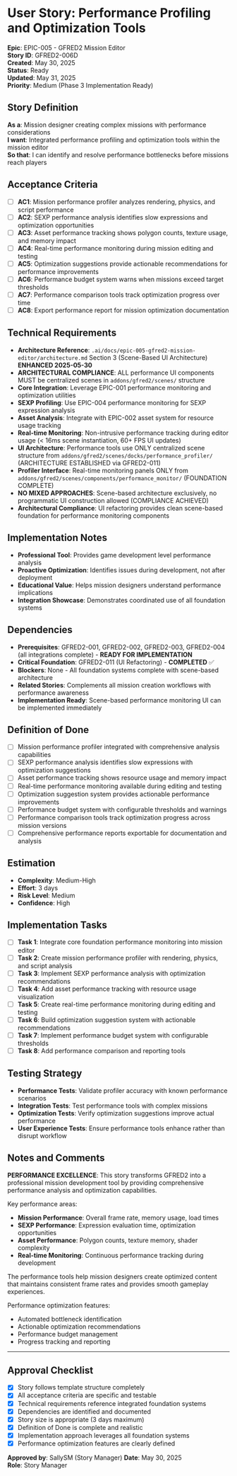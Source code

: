 # User Story: Performance Profiling and Optimization Tools

**Epic**: EPIC-005 - GFRED2 Mission Editor  
**Story ID**: GFRED2-006D  
**Created**: May 30, 2025  
**Status**: Ready  
**Updated**: May 31, 2025  
**Priority**: Medium (Phase 3 Implementation Ready)

## Story Definition
**As a**: Mission designer creating complex missions with performance considerations  
**I want**: Integrated performance profiling and optimization tools within the mission editor  
**So that**: I can identify and resolve performance bottlenecks before missions reach players

## Acceptance Criteria
- [ ] **AC1**: Mission performance profiler analyzes rendering, physics, and script performance
- [ ] **AC2**: SEXP performance analysis identifies slow expressions and optimization opportunities
- [ ] **AC3**: Asset performance tracking shows polygon counts, texture usage, and memory impact
- [ ] **AC4**: Real-time performance monitoring during mission editing and testing
- [ ] **AC5**: Optimization suggestions provide actionable recommendations for performance improvements
- [ ] **AC6**: Performance budget system warns when missions exceed target thresholds
- [ ] **AC7**: Performance comparison tools track optimization progress over time
- [ ] **AC8**: Export performance report for mission optimization documentation

## Technical Requirements
- **Architecture Reference**: `.ai/docs/epic-005-gfred2-mission-editor/architecture.md` Section 3 (Scene-Based UI Architecture) **ENHANCED 2025-05-30**
- **ARCHITECTURAL COMPLIANCE**: ALL performance UI components MUST be centralized scenes in `addons/gfred2/scenes/` structure
- **Core Integration**: Leverage EPIC-001 performance monitoring and optimization utilities
- **SEXP Profiling**: Use EPIC-004 performance monitoring for SEXP expression analysis
- **Asset Analysis**: Integrate with EPIC-002 asset system for resource usage tracking
- **Real-time Monitoring**: Non-intrusive performance tracking during editor usage (< 16ms scene instantiation, 60+ FPS UI updates)
- **UI Architecture**: Performance tools use ONLY centralized scene structure from `addons/gfred2/scenes/docks/performance_profiler/` (ARCHITECTURE ESTABLISHED via GFRED2-011)
- **Profiler Interface**: Real-time monitoring panels ONLY from `addons/gfred2/scenes/components/performance_monitor/` (FOUNDATION COMPLETE)
- **NO MIXED APPROACHES**: Scene-based architecture exclusively, no programmatic UI construction allowed (COMPLIANCE ACHIEVED)
- **Architectural Compliance**: UI refactoring provides clean scene-based foundation for performance monitoring components

## Implementation Notes
- **Professional Tool**: Provides game development level performance analysis
- **Proactive Optimization**: Identifies issues during development, not after deployment
- **Educational Value**: Helps mission designers understand performance implications
- **Integration Showcase**: Demonstrates coordinated use of all foundation systems

## Dependencies
- **Prerequisites**: GFRED2-001, GFRED2-002, GFRED2-003, GFRED2-004 (all integrations complete) - **READY FOR IMPLEMENTATION**  
- **Critical Foundation**: GFRED2-011 (UI Refactoring) - **COMPLETED** ✅  
- **Blockers**: None - All foundation systems complete with scene-based architecture  
- **Related Stories**: Complements all mission creation workflows with performance awareness  
- **Implementation Ready**: Scene-based performance monitoring UI can be implemented immediately

## Definition of Done
- [ ] Mission performance profiler integrated with comprehensive analysis capabilities
- [ ] SEXP performance analysis identifies slow expressions with optimization suggestions
- [ ] Asset performance tracking shows resource usage and memory impact
- [ ] Real-time performance monitoring available during editing and testing
- [ ] Optimization suggestion system provides actionable performance improvements
- [ ] Performance budget system with configurable thresholds and warnings
- [ ] Performance comparison tools track optimization progress across mission versions
- [ ] Comprehensive performance reports exportable for documentation and analysis

## Estimation
- **Complexity**: Medium-High
- **Effort**: 3 days
- **Risk Level**: Medium
- **Confidence**: High

## Implementation Tasks
- [ ] **Task 1**: Integrate core foundation performance monitoring into mission editor
- [ ] **Task 2**: Create mission performance profiler with rendering, physics, and script analysis
- [ ] **Task 3**: Implement SEXP performance analysis with optimization recommendations
- [ ] **Task 4**: Add asset performance tracking with resource usage visualization
- [ ] **Task 5**: Create real-time performance monitoring during editing and testing
- [ ] **Task 6**: Build optimization suggestion system with actionable recommendations
- [ ] **Task 7**: Implement performance budget system with configurable thresholds
- [ ] **Task 8**: Add performance comparison and reporting tools

## Testing Strategy
- **Performance Tests**: Validate profiler accuracy with known performance scenarios
- **Integration Tests**: Test performance tools with complex missions
- **Optimization Tests**: Verify optimization suggestions improve actual performance
- **User Experience Tests**: Ensure performance tools enhance rather than disrupt workflow

## Notes and Comments
**PERFORMANCE EXCELLENCE**: This story transforms GFRED2 into a professional mission development tool by providing comprehensive performance analysis and optimization capabilities.

Key performance areas:
- **Mission Performance**: Overall frame rate, memory usage, load times
- **SEXP Performance**: Expression evaluation time, optimization opportunities
- **Asset Performance**: Polygon counts, texture memory, shader complexity
- **Real-time Monitoring**: Continuous performance tracking during development

The performance tools help mission designers create optimized content that maintains consistent frame rates and provides smooth gameplay experiences.

Performance optimization features:
- Automated bottleneck identification
- Actionable optimization recommendations
- Performance budget management
- Progress tracking and reporting

---

## Approval Checklist
- [x] Story follows template structure completely
- [x] All acceptance criteria are specific and testable
- [x] Technical requirements reference integrated foundation systems
- [x] Dependencies are identified and documented
- [x] Story size is appropriate (3 days maximum)
- [x] Definition of Done is complete and realistic
- [x] Implementation approach leverages all foundation systems
- [x] Performance optimization features are clearly defined

**Approved by**: SallySM (Story Manager) **Date**: May 30, 2025  
**Role**: Story Manager